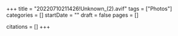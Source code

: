 +++
title = "20220710211426!Unknown_(2).avif"
tags = ["Photos"]
categories = []
startDate = ""
draft = false
pages = []

citations = []
+++
